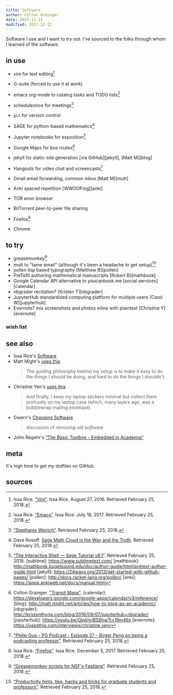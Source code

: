 ```yaml
---
title: Software
author: Colton Grainger
date: 2017-11-21
modified: 2017-12-12
---
```


Software I use and I want to try out. I've sourced to the folks through whom I learned of the software. 

## in use

- vim for text editing[^vim]
- G-suite (forced to use it at work)

- emacs org-mode to catalog tasks and TODO lists[^emacs] 
- scheduleonce for meetings[^scheduleonce]

- `git` for version control

- SAGE for python-based mathematics[^sage] 
- Jupyter notebooks for exposition[^jupyter]  

- Google Maps for bus routes[^maps] 

- jekyll for static-site generation  [via GitHub][jekyll], [Matt M][blog] 
- Hangouts for video chat and screencasts[^hangouts] 
- Gmail  email forwarding, common inbox  [Matt M][mutt] 
- Anki  spaced repetition  [WWOOFing][anki] 
- TOR  anon browser  
- BitTorrent  peer-to-peer file sharing   

- Firefox[^firefox] 
- Chrome



## to try

- greasemonkey[^greasemonkey]
- mutt to "tame email" (although it's been a headache to get setup)[^mutt] 
- pollen  lisp based typography  [Matthew B][pollen] 
- PreTeXt  authoring mathematical manuscripts  [Robert B][mathbook] 
- Google Calendar API  alternative to youcanbook.me  [social services][calendar] 
- nbgrader  recitation?  [Kristen T][nbgrader] 
- JupyterHub  standardized computing platform for multiple users  [Carol W][jupyterhub]  
- Evernote?  mix screenshots and photos inline with plaintext  [Christine Y][evernote] 

### wish list

## see also

- Issa Rice's [Software](https://issarice.com/software)
- Matt Might's [uses this](https://usesthis.com/interviews/matt.might/)
	> The guiding philosophy behind my setup is to make it easy to do the things I should be doing, and hard to do the things I shouldn't.
- Christine Yen's [uses this](https://usesthis.com/interviews/christine.yen/)
	> And finally, I keep my laptop stickers minimal but collect them profusely on my laptop case (which, many layers ago, was a bubblewrap mailing envelope)
- Gwern's [Choosing Software](https://www.gwern.net/Choosing-Software)
    > discussion of *removing old software*
- John Regehr's [“The Basic Toolbox – Embedded in Academia”](https://blog.regehr.org/archives/1578). 

## meta

It's high time to get my dotfiles on GitHub.

## sources

[^firefox]: Issa Rice. [“Firefox”](https://issarice.com/firefox). Issa Rice. December 5, 2017. Retrieved February 25, 2018.
[^mutt]: [“Productivity hints, tips, hacks and tricks for graduate students and professors”](http://matt.might.net/articles/productivity-tips-hints-hacks-tricks-for-grad-students-academics/). Retrieved February 25, 2018.
[^emacs]: Issa Rice. [“Emacs”](https://issarice.com/emacs). Issa Rice. July 18, 2017. Retrieved February 25, 2018.
[^vim]: Issa Rice. [“Vim”](https://issarice.com/vim). Issa Rice. August 27, 2016. Retrieved February 25, 2018. 
[^hangouts]: [“Philip Guo - PG Podcast - Episode 27 - Roger Peng on being a podcasting professor”](http://pgbovine.net/PG-Podcast-27-Roger-Peng.htm). Retrieved February 25, 2018. 
[^sage]: Dave Rosoff. [Sage Math Cloud is the Way and the Truth](https://github.com/daverosoff/daverosoff.github.io/blob/master/blog/_posts/2016-12-14-teaching-cplusplus-in-smc.md#sagemathcloud-is-the-way-and-the-truth). Retrieved February 25, 2018.
[^jupyter]: [“The Interactive Shell — Sage Tutorial v8.1”](https://doc.sagemath.org/html/en/tutorial/interactive_shell.html#section-notebook). Retrieved February 25, 2018. 
[sublime]: https://www.sublimetext.com/
[mathbook]: http://mathbook.pugetsound.edu/doc/author-guide/html/pretext-author-guide.html
[jekyll]: https://24ways.org/2013/get-started-with-github-pages/
[pollen]: http://docs.racket-lang.org/pollen/ 
[anki]: https://apps.ankiweb.net/docs/manual.html
[^maps]: Colton Grainger. ["Transit Maps"](https://github.com/coltongrainger/ymca-resources#transit-maps).
[calendar]: https://developers.google.com/google-apps/calendar/v3/reference/
[blog]: http://matt.might.net/articles/how-to-blog-as-an-academic/
[nbgrader]: http://kristenthyng.com/blog/2016/09/07/jupyterhub+nbgrader/
[jupyterhub]: https://youtu.be/QipkhnBS6hw?t=19m46s 
[evernote]: https://usesthis.com/interviews/christine.yen/
[^greasemonkey]: [“Greasemonkey scripts for NSF's Fastlane”](http://matt.might.net/articles/greasemonkey-scripts-for-nsf-fastlane/). Retrieved February 25, 2018.
[^scheduleonce]: [“Stephanie Weirich”](https://www.cis.upenn.edu/~sweirich/). Retrieved February 25, 2018.

